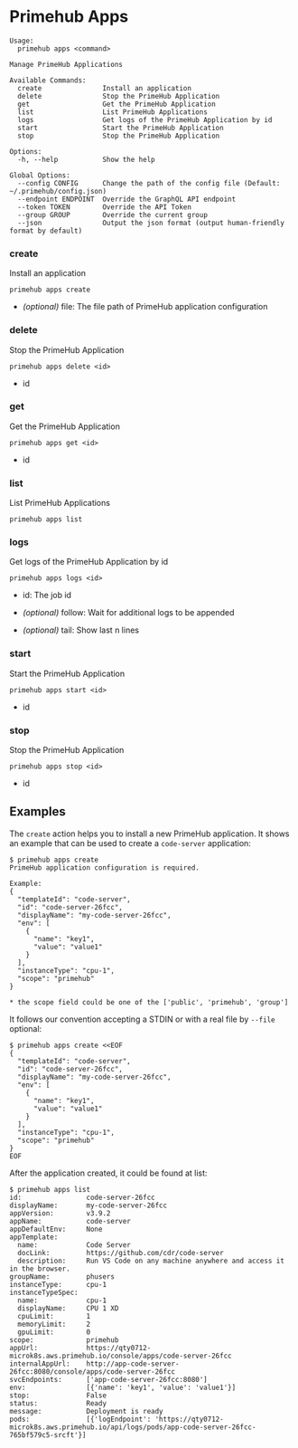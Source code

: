 
# Primehub Apps

```
Usage: 
  primehub apps <command>

Manage PrimeHub Applications

Available Commands:
  create               Install an application
  delete               Stop the PrimeHub Application
  get                  Get the PrimeHub Application
  list                 List PrimeHub Applications
  logs                 Get logs of the PrimeHub Application by id
  start                Start the PrimeHub Application
  stop                 Stop the PrimeHub Application

Options:
  -h, --help           Show the help

Global Options:
  --config CONFIG      Change the path of the config file (Default: ~/.primehub/config.json)
  --endpoint ENDPOINT  Override the GraphQL API endpoint
  --token TOKEN        Override the API Token
  --group GROUP        Override the current group
  --json               Output the json format (output human-friendly format by default)

```


### create

Install an application


```
primehub apps create
```
 

* *(optional)* file: The file path of PrimeHub application configuration




### delete

Stop the PrimeHub Application


```
primehub apps delete <id>
```

* id
 




### get

Get the PrimeHub Application


```
primehub apps get <id>
```

* id
 




### list

List PrimeHub Applications


```
primehub apps list
```
 




### logs

Get logs of the PrimeHub Application by id


```
primehub apps logs <id>
```

* id: The job id
 

* *(optional)* follow: Wait for additional logs to be appended

* *(optional)* tail: Show last n lines




### start

Start the PrimeHub Application


```
primehub apps start <id>
```

* id
 




### stop

Stop the PrimeHub Application


```
primehub apps stop <id>
```

* id
 



 

## Examples

The `create` action helps you to install a new PrimeHub application. It shows an example that can be used to create
a `code-server` application:

```
$ primehub apps create
PrimeHub application configuration is required.

Example:
{
  "templateId": "code-server",
  "id": "code-server-26fcc",
  "displayName": "my-code-server-26fcc",
  "env": [
    {
      "name": "key1",
      "value": "value1"
    }
  ],
  "instanceType": "cpu-1",
  "scope": "primehub"
}

* the scope field could be one of the ['public', 'primehub', 'group']
```

It follows our convention accepting a STDIN or with a real file by `--file` optional:

```
$ primehub apps create <<EOF
{
  "templateId": "code-server",
  "id": "code-server-26fcc",
  "displayName": "my-code-server-26fcc",
  "env": [
    {
      "name": "key1",
      "value": "value1"
    }
  ],
  "instanceType": "cpu-1",
  "scope": "primehub"
}
EOF
```

After the application created, it could be found at list:

```
$ primehub apps list
id:                code-server-26fcc
displayName:       my-code-server-26fcc
appVersion:        v3.9.2
appName:           code-server
appDefaultEnv:     None
appTemplate:
  name:            Code Server
  docLink:         https://github.com/cdr/code-server
  description:     Run VS Code on any machine anywhere and access it in the browser.
groupName:         phusers
instanceType:      cpu-1
instanceTypeSpec:
  name:            cpu-1
  displayName:     CPU 1 XD
  cpuLimit:        1
  memoryLimit:     2
  gpuLimit:        0
scope:             primehub
appUrl:            https://qty0712-microk8s.aws.primehub.io/console/apps/code-server-26fcc
internalAppUrl:    http://app-code-server-26fcc:8080/console/apps/code-server-26fcc
svcEndpoints:      ['app-code-server-26fcc:8080']
env:               [{'name': 'key1', 'value': 'value1'}]
stop:              False
status:            Ready
message:           Deployment is ready
pods:              [{'logEndpoint': 'https://qty0712-microk8s.aws.primehub.io/api/logs/pods/app-code-server-26fcc-765bf579c5-srcft'}]
```